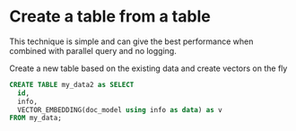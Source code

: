 # Create a table from a table

This technique is simple and can give the best performance when combined with parallel query and no logging.

Create a new table based on the existing data and create vectors on the fly

```SQL
CREATE TABLE my_data2 as SELECT
  id,
  info,
  VECTOR_EMBEDDING(doc_model using info as data) as v
FROM my_data;
```
